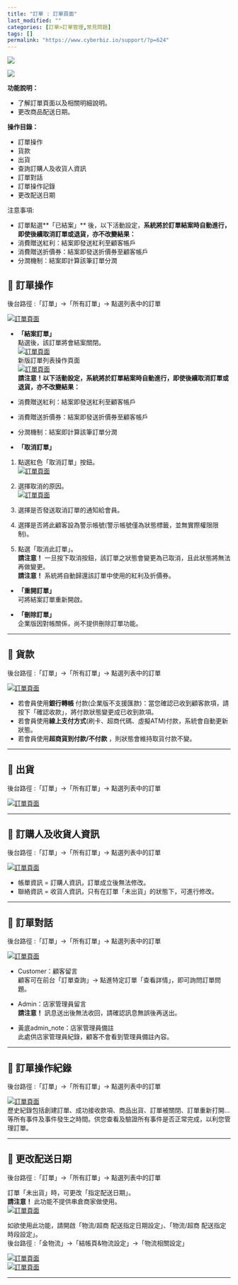 ```yaml
---
title: "訂單 : 訂單頁面"
last_modified: ""
categories: [訂單>訂單管理,常見問題]
tags: []
permalink: "https://www.cyberbiz.io/support/?p=624"
---
```


![](https://www.cyberbiz.io/support/wp-content/uploads/適用站別.png)

[![](https://www.cyberbiz.io/support/wp-content/uploads/台灣站.png)](https://www.cyberbiz.io/support/?page_id=2490)

**功能說明：**  

* 了解訂單頁面以及相關明細說明。
* 更改商品配送日期。

**操作目錄：**

* 訂單操作
* 貨款
* 出貨
* 查詢訂購人及收貨人資訊
* 訂單對話
* 訂單操作記錄
* 更改配送日期

注意事項:  

* 訂單點選**「已結案」** 後，以下活動設定，**系統將於訂單結案時自動進行，即使後續取消訂單或退貨，亦不改變結果：**
* 消費贈送紅利：結案即發送紅利至顧客帳戶
* 消費贈送折價券：結案即發送折價券至顧客帳戶
* 分潤機制：結案即計算該筆訂單分潤

## 📌 訂單操作


後台路徑 :「訂單」→「所有訂單」→ 點選列表中的訂單  

[![訂單頁面](https://www.cyberbiz.co/support/wp-content/uploads/2019/03/%E8%A8%82%E5%96%AE%E6%93%8D%E4%BD%9C-1.png)](https://www.cyberbiz.co/support/wp-content/uploads/2019/03/%E8%A8%82%E5%96%AE%E6%93%8D%E4%BD%9C-1.png)

* **「結案訂單」**  
點選後，該訂單將會結案關閉。  
[ ![訂單頁面](https://www.cyberbiz.io/support/wp-content/uploads/2019/03/%E8%A8%82%E5%96%AE%E7%B5%90%E6%A1%88.png)](https://www.cyberbiz.io/support/wp-content/uploads/2019/03/%E8%A8%82%E5%96%AE%E7%B5%90%E6%A1%88.png)  
新版訂單列表操作頁面  
[ ![訂單頁面](https://www.cyberbiz.io/support/wp-content/uploads/新版-訂單管理-已結案-1743x108-1.png)](https://www.cyberbiz.io/support/wp-content/uploads/新版-訂單管理-已結案-1743x108-1.png)  
**請注意！以下活動設定，系統將於訂單結案時自動進行，即使後續取消訂單或退貨，亦不改變結果：**

* 消費贈送紅利：結案即發送紅利至顧客帳戶
* 消費贈送折價券：結案即發送折價券至顧客帳戶
* 分潤機制：結案即計算該筆訂單分潤


* **「取消訂單」**
1. 點選紅色「取消訂單」按鈕。  
[![訂單頁面](https://www.cyberbiz.io/support/wp-content/uploads/2019/03/%E5%8F%96%E6%B6%88%E8%A8%82%E5%96%AE1.png)](https://www.cyberbiz.io/support/wp-content/uploads/2019/03/%E5%8F%96%E6%B6%88%E8%A8%82%E5%96%AE1.png)

2. 選擇取消的原因。  
[![訂單頁面](https://www.cyberbiz.io/support/wp-content/uploads/2019/03/%E5%8F%96%E6%B6%88%E8%A8%82%E5%96%AE2.png)](https://www.cyberbiz.io/support/wp-content/uploads/2019/03/%E5%8F%96%E6%B6%88%E8%A8%82%E5%96%AE2.png)

3. 選擇是否發送取消訂單的通知給會員。
4. 選擇是否將此顧客設為警示帳號(警示帳號僅為狀態標籤，並無實際權限限制)。
5. 點選「取消此訂單」。  
**請注意！** 一旦按下取消按鈕，該訂單之狀態會變更為已取消，且此狀態將無法再做變更。  
**請注意！** 系統將自動歸還該訂單中使用的紅利及折價券。  



* **「重開訂單」**  
可將結案訂單重新開啟。



* **「刪除訂單」**  
企業版因對帳關係，尚不提供刪除訂單功能。

* * *

## 📌 貨款


後台路徑 :「訂單」→「所有訂單」→ 點選列表中的訂單  

[![訂單頁面](https://www.cyberbiz.io/support/wp-content/uploads/2019/03/%E8%B2%A8%E6%AC%BE-%E6%9F%A5%E8%A9%A2%E4%BB%98%E6%AC%BE%E6%96%B9%E5%BC%8F%E5%8F%8A%E7%8B%80%E6%85%8B.png)](https://www.cyberbiz.io/support/wp-content/uploads/2019/03/%E8%B2%A8%E6%AC%BE-%E6%9F%A5%E8%A9%A2%E4%BB%98%E6%AC%BE%E6%96%B9%E5%BC%8F%E5%8F%8A%E7%8B%80%E6%85%8B.png)

* 若會員使用**銀行轉帳** 付款(企業版不支援匯款)：當您確認已收到顧客款項，請按下「確認收款」，將付款狀態變更成已收到款項。
* 若會員使用**線上支付方式**(刷卡、超商代碼、虛擬ATM)付款，系統會自動更新狀態。
* 若會員使用**超商貨到付款/不付款** ，則狀態會維持取貨付款不變。

* * *

## 📌 出貨


後台路徑 :「訂單」→「所有訂單」→ 點選列表中的訂單  

[![訂單頁面](https://www.cyberbiz.io/support/wp-content/uploads/2019/03/%E5%87%BA%E8%B2%A8-%E6%9F%A5%E8%A9%A2%E9%85%8D%E9%80%81%E8%B3%87%E8%A8%8A-1.png)](https://www.cyberbiz.io/support/wp-content/uploads/2019/03/%E5%87%BA%E8%B2%A8-%E6%9F%A5%E8%A9%A2%E9%85%8D%E9%80%81%E8%B3%87%E8%A8%8A-1.png)

* * *

## 📌 訂購人及收貨人資訊


後台路徑 :「訂單」→「所有訂單」→ 點選列表中的訂單  

[![訂單頁面](https://www.cyberbiz.io/support/wp-content/uploads/2019/08/%E8%A8%82%E8%B3%BC%E4%BA%BA%E5%8F%8A%E6%94%B6%E8%B2%A8%E4%BA%BA%E8%B3%87%E8%A8%8A1.png)](https://www.cyberbiz.io/support/wp-content/uploads/2019/08/%E8%A8%82%E8%B3%BC%E4%BA%BA%E5%8F%8A%E6%94%B6%E8%B2%A8%E4%BA%BA%E8%B3%87%E8%A8%8A1.png)

* 帳單資訊 = 訂購人資訊，訂單成立後無法修改。
* 聯絡資訊 = 收貨人資訊，只有在訂單「未出貨」的狀態下，可進行修改。

* * *

## 📌 訂單對話


後台路徑 :「訂單」→「所有訂單」→ 點選列表中的訂單  

[![訂單頁面](https://www.cyberbiz.io/support/wp-content/uploads/2019/03/%E8%A8%82%E5%96%AE%E5%B0%8D%E8%A9%B1.png)](https://www.cyberbiz.io/support/wp-content/uploads/2019/03/%E8%A8%82%E5%96%AE%E5%B0%8D%E8%A9%B1.png)

* Customer：顧客留言  
顧客可在前台「訂單查詢」→ 點進特定訂單「查看詳情」，即可詢問訂單問題。



* Admin：店家管理員留言  
**請注意！** 訊息送出後無法收回，請確認訊息無誤後再送出。



* 黃底admin_note：店家管理員備註  
此處供店家管理員紀錄，顧客不會看到管理員備註內容。



* * *

## 📌 訂單操作紀錄


後台路徑 :「訂單」→「所有訂單」→ 點選列表中的訂單  

[![訂單頁面](https://www.cyberbiz.io/support/wp-content/uploads/2019/03/%E8%A8%82%E5%96%AE%E6%93%8D%E4%BD%9C%E7%B4%80%E9%8C%84.png)](https://www.cyberbiz.io/support/wp-content/uploads/2019/03/%E8%A8%82%E5%96%AE%E6%93%8D%E4%BD%9C%E7%B4%80%E9%8C%84.png)  
歷史紀錄包括創建訂單、成功接收款項、商品出貨、訂單被關閉、訂單重新打開…等所有事件及事件發生之時間。供您查看及驗證所有事件是否正常完成，以利您管理訂單。

* * *

## 📌 更改配送日期


後台路徑 :「訂單」→「所有訂單」→ 點選列表中的訂單  

訂單「未出貨」時，可更改「指定配送日期」。  
**請注意！** 此功能不提供串倉商家做使用。  
[![訂單頁面](https://www.cyberbiz.io/support/wp-content/uploads/2021/09/%E8%A8%82%E5%96%AE%E9%A0%81%E9%9D%A2-1024x465.png)](https://www.cyberbiz.io/support/wp-content/uploads/2021/09/%E8%A8%82%E5%96%AE%E9%A0%81%E9%9D%A2-1024x465.png)  

如欲使用此功能，請開啟「物流/超商 配送指定日期設定」、「物流/超商 配送指定時段設定」。  
後台路徑 :「金物流」→「結帳頁&物流設定」→「物流相關設定」  

[![訂單頁面](https://www.cyberbiz.io/support/wp-content/uploads/訂單頁面03.png)](https://www.cyberbiz.io/support/wp-content/uploads/訂單頁面03.png)  
[![訂單頁面](https://www.cyberbiz.io/support/wp-content/uploads/訂單頁面04.png)](https://www.cyberbiz.io/support/wp-content/uploads/訂單頁面04.png)  

* * *

